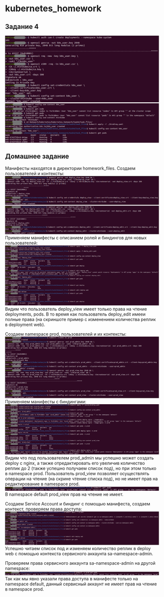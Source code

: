 # kubernetes_homework
## Задание 4
![screen_01](https://github.com/nikizz-nr/kubernetes_homework/blob/main/task4/images/k01.png?raw=true)
![screen_02](https://github.com/nikizz-nr/kubernetes_homework/blob/main/task4/images/k02.png?raw=true)

## Домашнее задание
Манифесты находятся в директории homework_files.
Создаем пользователей и контексты:
![screen_03](https://github.com/nikizz-nr/kubernetes_homework/blob/main/task4/images/k03.png?raw=true)
![screen_04](https://github.com/nikizz-nr/kubernetes_homework/blob/main/task4/images/k04.png?raw=true)
Применяем манифесты с описанием ролей и биндингов для новых пользователей:
![screen_05](https://github.com/nikizz-nr/kubernetes_homework/blob/main/task4/images/k05.png?raw=true)
Видим что пользователь deploy_view имеет только права на чтение deployments, pods. В то время как пользователь deploy_edit имееи полные права (на скриншоте пример с изменением количества реплик в deployment web).

Создаем namespace prod, пользователей и их контексты:
![screen_06](https://github.com/nikizz-nr/kubernetes_homework/blob/main/task4/images/k06.png?raw=true)
Применяем манифесты с биндингами:
![screen_07](https://github.com/nikizz-nr/kubernetes_homework/blob/main/task4/images/k07.png?raw=true)
Видим что под пользователем prod_admin мы успешно может создать deploy с nginx, а также отредактировать его увеличив количество реплик до 2 (также успешно получаем список под), но при этом только в namespace prod. Пользователь prod_view позволяет осуществлять операции на чтение (на скрине чтение списка под), но не имеет прав на редактирование в namespace prod.
![screen_08](https://github.com/nikizz-nr/kubernetes_homework/blob/main/task4/images/k08.png?raw=true)
В namespace default prod_view прав на чтение не имеет.

Создаем Service Account и биндинг с помощью манифеста, создаем контекст, проверяем права доступа:
![screen_09](https://github.com/nikizz-nr/kubernetes_homework/blob/main/task4/images/k09.png?raw=true)
Успешно читаем список под и изменяем количество реплик в deploy web с помощью контекста сервисного аккаунта sa-namespace-admin.

Проверяем права сервисного аккаунта sa-namespace-admin на другой namespace:
![screen_10](https://github.com/nikizz-nr/kubernetes_homework/blob/main/task4/images/k10.png?raw=true)
Так как мы явно указали права доступа в манифесте только на namespace default, данный сервисный аккаунт не имеет прав на чтение в namespace prod.
